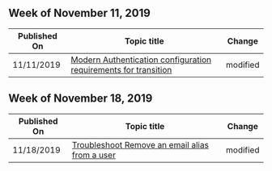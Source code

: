 <!-- This file is generated automatically each week. Changes made to this file will be overwritten.-->




## Week of November 11, 2019


| Published On |Topic title | Change |
|------|------------|--------|
| 11/11/2019 | [Modern Authentication configuration requirements for transition](/exchange/troubleshoot/modern-authentication/modern-authentication-configuration) | modified |


## Week of November 18, 2019


| Published On |Topic title | Change |
|------|------------|--------|
| 11/18/2019 | [Troubleshoot Remove an email alias from a user](/exchange/troubleshoot/email-alias/remove-an-email-alias) | modified |
